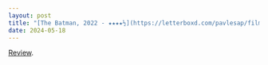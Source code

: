 ```yaml
---
layout: post
title: "[The Batman, 2022 - ★★★★½](https://letterboxd.com/pavlesap/film/the-batman/1/)"
date: 2024-05-18
---
```


[Review](https://letterboxd.com/pavlesap/film/the-batman/1/).

